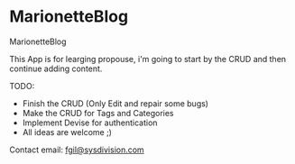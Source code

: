 MarionetteBlog
==============

MarionetteBlog

This App is for learging propouse, i'm going to start by the CRUD and then continue adding content.

TODO:
*  Finish the CRUD (Only Edit and repair some bugs)
*  Make the CRUD for Tags and Categories
*  Implement Devise for authentication
*  All ideas are welcome ;)

Contact email: fgil@sysdivision.com
